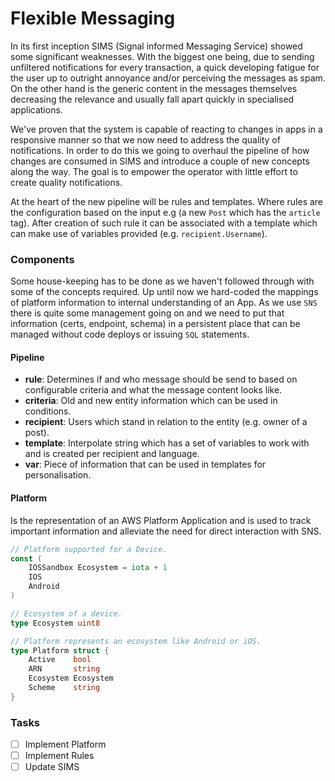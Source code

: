 # Flexible Messaging

In its first inception SIMS (Signal informed Messaging Service) showed some significant weaknesses. With the biggest one being, due to sending unfiltered notifications for every transaction, a quick developing fatigue for the user up to outright annoyance and/or perceiving the messages as spam. On the other hand is the generic content in the messages themselves decreasing the relevance and usually fall apart quickly in specialised applications.

We've proven that the system is capable of reacting to changes in apps in a responsive manner so that we now need to address the quality of notifications. In order to do this we going to overhaul the pipeline of how changes are consumed in SIMS and introduce a couple of new concepts along the way. The goal is to empower the operator with little effort to create quality notifications.

At the heart of the new pipeline will be rules and templates. Where rules are the configuration based on the input e.g (a new `Post` which has the `article` tag). After creation of such rule it can be associated with a template which can make use of variables provided (e.g. `recipient.Username`).

### Components

Some house-keeping has to be done as we haven't followed through with some of the concepts required. Up until now we hard-coded the mappings of platform information to internal understanding of an App. As we use `SNS` there is quite some management going on and we need to put that information (certs, endpoint, schema) in a persistent place that can be managed without code deploys or issuing `SQL` statements.

#### Pipeline

* **rule**: Determines if and who message should be send to based on configurable criteria and what the message content looks like.
* **criteria**: Old and new entity information which can be used in conditions.
* **recipient**: Users which stand in relation to the entity (e.g. owner of a post).
* **template**: Interpolate string which has a set of variables to work with and is created per recipient and language.
* **var**: Piece of information that can be used in templates for personalisation.


#### Platform

Is the representation of an AWS Platform Application and is used to track important information and alleviate the need for direct interaction with SNS.

``` go
// Platform supported for a Device.
const (
	IOSSandbox Ecosystem = iota + 1
	IOS
	Android
)

// Ecosystem of a device.
type Ecosystem uint8

// Platform represents an ecosystem like Android or iOS.
type Platform struct {
	Active    bool
	ARN       string
	Ecosystem Ecosystem
	Scheme    string
}
```

### Tasks

- [ ] Implement Platform
- [ ] Implement Rules
- [ ] Update SIMS